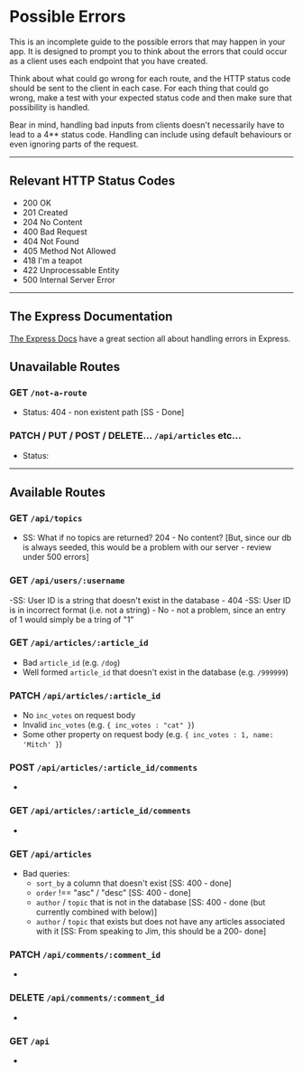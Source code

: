 # Possible Errors

This is an incomplete guide to the possible errors that may happen in your app. It is designed to prompt you to think about the errors that could occur as a client uses each endpoint that you have created.

Think about what could go wrong for each route, and the HTTP status code should be sent to the client in each case.
For each thing that could go wrong, make a test with your expected status code and then make sure that possibility is handled.

Bear in mind, handling bad inputs from clients doesn't necessarily have to lead to a 4\*\* status code. Handling can include using default behaviours or even ignoring parts of the request.

---

## Relevant HTTP Status Codes

- 200 OK
- 201 Created
- 204 No Content
- 400 Bad Request
- 404 Not Found
- 405 Method Not Allowed
- 418 I'm a teapot
- 422 Unprocessable Entity
- 500 Internal Server Error

---

## The Express Documentation

[The Express Docs](https://expressjs.com/en/guide/error-handling.html) have a great section all about handling errors in Express.

## Unavailable Routes

### GET `/not-a-route`

- Status: 404 - non existent path [SS - Done]

### PATCH / PUT / POST / DELETE... `/api/articles` etc...

- Status:

---

## Available Routes

### GET `/api/topics`

- SS: What if no topics are returned? 204 - No content? [But, since our db is always seeded, this would be a problem with our server - review under 500 errors]

### GET `/api/users/:username`

-SS: User ID is a string that doesn't exist in the database - 404
-SS: User ID is in incorrect format (i.e. not a string) - No - not a problem, since an entry of 1 would simply be a tring of "1"

### GET `/api/articles/:article_id`

- Bad `article_id` (e.g. `/dog`)
- Well formed `article_id` that doesn't exist in the database (e.g. `/999999`)

### PATCH `/api/articles/:article_id`

- No `inc_votes` on request body
- Invalid `inc_votes` (e.g. `{ inc_votes : "cat" }`)
- Some other property on request body (e.g. `{ inc_votes : 1, name: 'Mitch' }`)

### POST `/api/articles/:article_id/comments`

-

### GET `/api/articles/:article_id/comments`

-

### GET `/api/articles`

- Bad queries:
  - `sort_by` a column that doesn't exist [SS: 400 - done]
  - `order` !== "asc" / "desc" [SS: 400 - done]
  - `author` / `topic` that is not in the database [SS: 400 - done (but currently combined with below)]
  - `author` / `topic` that exists but does not have any articles associated with it [SS: From speaking to Jim, this should be a 200- done]

### PATCH `/api/comments/:comment_id`

-

### DELETE `/api/comments/:comment_id`

-

### GET `/api`

-
